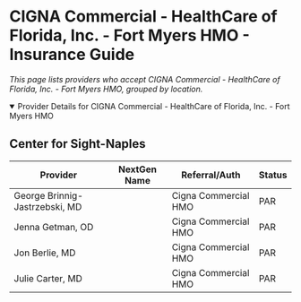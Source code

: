 # CIGNA Commercial - HealthCare of Florida, Inc. - Fort Myers HMO - Insurance Guide

*This page lists providers who accept CIGNA Commercial - HealthCare of Florida, Inc. - Fort Myers HMO, grouped by location.*

<details open><summary>Provider Details for CIGNA Commercial - HealthCare of Florida, Inc. - Fort Myers HMO</summary>

## Center for Sight-Naples

| Provider | NextGen Name | Referral/Auth | Status |
|----------|-------------|--------------|--------|
| George Brinnig-Jastrzebski, MD |  | Cigna Commercial HMO | PAR |
| Jenna Getman, OD |  | Cigna Commercial HMO | PAR |
| Jon Berlie, MD |  | Cigna Commercial HMO | PAR |
| Julie Carter, MD |  | Cigna Commercial HMO | PAR |

</details>

